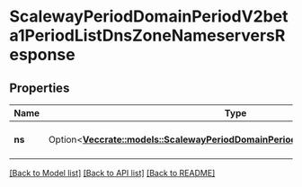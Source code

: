 # ScalewayPeriodDomainPeriodV2beta1PeriodListDnsZoneNameserversResponse

## Properties

Name | Type | Description | Notes
------------ | ------------- | ------------- | -------------
**ns** | Option<[**Vec<crate::models::ScalewayPeriodDomainPeriodV2beta1PeriodNameserver>**](scaleway.domain.v2beta1.Nameserver.md)> | The returned DNS zone nameservers | [optional]

[[Back to Model list]](../README.md#documentation-for-models) [[Back to API list]](../README.md#documentation-for-api-endpoints) [[Back to README]](../README.md)


